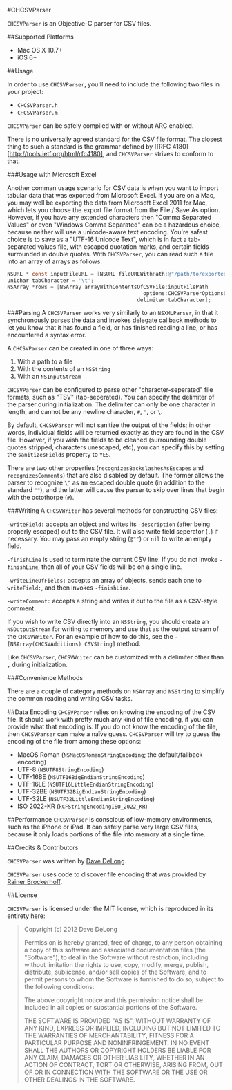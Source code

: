 #CHCSVParser

`CHCSVParser` is an Objective-C parser for CSV files.

##Supported Platforms

- Mac OS X 10.7+
- iOS 6+

##Usage

In order to use `CHCSVParser`, you'll need to include the following two files in your project:

- `CHCSVParser.h`
- `CHCSVParser.m`

`CHCSVParser` can be safely compiled with or without ARC enabled.

There is no universally agreed standard for the CSV file format. The closest thing to such a standard is the grammar defined by [[RFC 4180][http://tools.ietf.org/html/rfc4180], and `CHCSVParser` strives to conform to that.

###Usage with Microsoft Excel

Another comman usage scenario for CSV data is when you want to import tabular data that was exported from Microsoft Excel. If you are on a Mac, you may well be exporting the data from Microsoft Excel 2011 for Mac, which lets you choose the export file format from the File / Save As option. However, if you have any extended characters then  "Comma Separated Values" or even "Windows Comma Separated" can be a hazardous choice, because neither will use a unicode-aware text encoding. You're safest choice is to save as a "UTF-16 Unicode Text", which is in fact a tab-separated values file, with escaped quotation marks, and certain fields surrounded in double quotes. With `CHCSVParser`, you can read such a file into an array of arrays as follows:

```objective-c
NSURL * const inputFileURL = [NSURL fileURLWithPath:@"/path/to/exported/file.txt"];
unichar tabCharacter = '\t';
NSArray *rows = [NSArray arrayWithContentsOfCSVFile:inputFilePath
                                            options:CHCSVParserOptionsSanitizesFields
                                          delimiter:tabCharacter];
```

###Parsing
A `CHCSVParser` works very similarly to an `NSXMLParser`, in that it synchronously parses the data and invokes delegate callback methods to let you know that it has found a field, or has finished reading a line, or has encountered a syntax error.

A `CHCSVParser` can be created in one of three ways:

1. With a path to a file
2. With the contents of an `NSString`
3. With an `NSInputStream`

`CHCSVParser` can be configured to parse other "character-seperated" file formats, such as "TSV" (tab-seperated).  You can specify the delimiter of the parser during initialization.  The delimiter can only be one character in length, and cannot be any newline character, `#`, `"`, or `\`.

By default, `CHCSVParser` will not sanitize the output of the fields; in other words, individual fields will be returned exactly as they are found in the CSV file.  However, if you wish the fields to be cleaned (surrounding double quotes stripped, characters unescaped, etc), you can specify this by setting the `sanitizesFields` property to `YES`.

There are two other properties (`recognizesBackslashesAsEscapes` and `recognizesComments`) that are also disabled by default.  The former allows the parser to recognize `\"` as an escaped double quote (in addition to the standard `""`), and the latter will cause the parser to skip over lines that begin with the octothorpe (`#`).

###Writing
A `CHCSVWriter` has several methods for constructing CSV files:

`-writeField:` accepts an object and writes its `-description` (after being properly escaped) out to the CSV file.  It will also write field seperator (`,`) if necessary.  You may pass an empty string (`@""`) or `nil` to write an empty field.

`-finishLine` is used to terminate the current CSV line.  If you do not invoke `-finishLine`, then all of your CSV fields will be on a single line.

`-writeLineOfFields:` accepts an array of objects, sends each one to `-writeField:`, and then invokes `-finishLine`.

`-writeComment:` accepts a string and writes it out to the file as a CSV-style comment.

If you wish to write CSV directly into an `NSString`, you should create an `NSOutputStream` for writing to memory and use that as the output stream of the `CHCSVWriter`.  For an example of how to do this, see the `-[NSArray(CHCSVAdditions) CSVString]` method.

Like `CHCSVParser`, `CHCSVWriter` can be customized with a delimiter other than `,` during initialization.

###Convenience Methods

There are a couple of category methods on `NSArray` and `NSString` to simplify the common reading and writing CSV tasks.


##Data Encoding
`CHCSVParser` relies on knowing the encoding of the CSV file.  It should work with pretty much any kind of file encoding, if you can provide what that encoding is.  If you do not know the encoding of the file, then `CHCSVParser` can make a naïve guess.  `CHCSVParser` will try to guess the encoding of the file from among these options:

 - MacOS Roman (`NSMacOSRomanStringEncoding`; the default/fallback encoding)
 - UTF-8 (`NSUTF8StringEncoding`)
 - UTF-16BE (`NSUTF16BigEndianStringEncoding`)
 - UTF-16LE (`NSUTF16LittleEndianStringEncoding`)
 - UTF-32BE (`NSUTF32BigEndianStringEncoding`)
 - UTF-32LE (`NSUTF32LittleEndianStringEncoding`)
 - ISO 2022-KR (`kCFStringEncodingISO_2022_KR`)
 
##Performance
`CHCSVParser` is conscious of low-memory environments, such as the iPhone or iPad.  It can safely parse very large CSV files, because it only loads portions of the file into memory at a single time.
 
##Credits & Contributors

`CHCSVParser` was written by [Dave DeLong][1].

`CHCSVParser` uses code to discover file encoding that was provided by [Rainer Brockerhoff][2].

  [1]: http://davedelong.com
  [2]: http://brockerhoff.net
  
##License

`CHCSVParser` is licensed under the MIT license, which is reproduced in its entirety here:


>Copyright (c) 2012 Dave DeLong
>
>Permission is hereby granted, free of charge, to any person obtaining a copy
>of this software and associated documentation files (the "Software"), to deal
>in the Software without restriction, including without limitation the rights
>to use, copy, modify, merge, publish, distribute, sublicense, and/or sell
>copies of the Software, and to permit persons to whom the Software is
>furnished to do so, subject to the following conditions:
>
>The above copyright notice and this permission notice shall be included in
>all copies or substantial portions of the Software.
>
>THE SOFTWARE IS PROVIDED "AS IS", WITHOUT WARRANTY OF ANY KIND, EXPRESS OR
>IMPLIED, INCLUDING BUT NOT LIMITED TO THE WARRANTIES OF MERCHANTABILITY,
>FITNESS FOR A PARTICULAR PURPOSE AND NONINFRINGEMENT. IN NO EVENT SHALL THE
>AUTHORS OR COPYRIGHT HOLDERS BE LIABLE FOR ANY CLAIM, DAMAGES OR OTHER
>LIABILITY, WHETHER IN AN ACTION OF CONTRACT, TORT OR OTHERWISE, ARISING FROM,
>OUT OF OR IN CONNECTION WITH THE SOFTWARE OR THE USE OR OTHER DEALINGS IN
>THE SOFTWARE.
